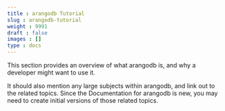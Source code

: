 ```yaml
---
title : arangodb Tutorial
slug : arangodb-tutorial
weight : 9991
draft : false
images : []
type : docs
---
```


This section provides an overview of what arangodb is, and why a developer might want to use it.

It should also mention any large subjects within arangodb, and link out to the related topics.  Since the Documentation for arangodb is new, you may need to create initial versions of those related topics.

